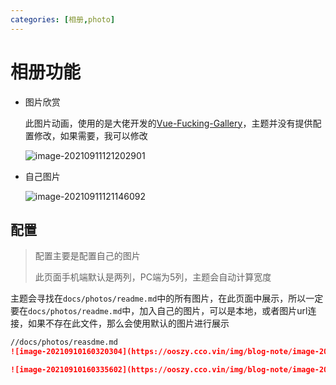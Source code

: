 ```yaml
---
categories: [相册,photo]
---
```




# 相册功能

- 图片欣赏

    此图片动画，使用的是大佬开发的<a href="https://github.com/ymback/Vue-Fucking-Gallery">Vue-Fucking-Gallery</a>，主题并没有提供配置修改，如果需要，我可以修改

    ![image-20210911121202901](https://ooszy.cco.vin/img/blog-note/image-20210911121202901.png?x-oss-process=style/pictureProcess1)

- 自己图片

    ![image-20210911121146092](https://ooszy.cco.vin/img/blog-note/image-20210911121146092.png?x-oss-process=style/pictureProcess1)



## 配置

> 配置主要是配置自己的图片
>
> 此页面手机端默认是两列，PC端为5列，主题会自动计算宽度

主题会寻找在`docs/photos/readme.md`中的所有图片，在此页面中展示，所以一定要在`docs/photos/readme.md`中，加入自己的图片，可以是本地，或者图片url连接，如果不存在此文件，那么会使用默认的图片进行展示

```md
//docs/photos/reasdme.md
![image-20210910160320304](https://ooszy.cco.vin/img/blog-note/image-20210910160320304.png)

![image-20210910160335602](https://ooszy.cco.vin/img/blog-note/image-20210910160335602.png)
```




